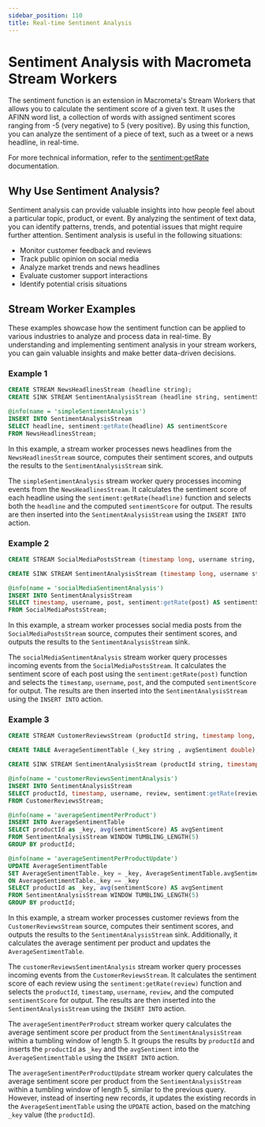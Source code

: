 ```yaml
---
sidebar_position: 110
title: Real-time Sentiment Analysis
---
```


# Sentiment Analysis with Macrometa Stream Workers

The sentiment function is an extension in Macrometa's Stream Workers that allows you to calculate the sentiment score of a given text. It uses the AFINN word list, a collection of words with assigned sentiment scores ranging from -5 (very negative) to 5 (very positive). By using this function, you can analyze the sentiment of a piece of text, such as a tweet or a news headline, in real-time.

For more technical information, refer to the [sentiment:getRate](query-guide/functions/sentiment/getrate) documentation.

## Why Use Sentiment Analysis?

Sentiment analysis can provide valuable insights into how people feel about a particular topic, product, or event. By analyzing the sentiment of text data, you can identify patterns, trends, and potential issues that might require further attention. Sentiment analysis is useful in the following situations:

- Monitor customer feedback and reviews
- Track public opinion on social media
- Analyze market trends and news headlines
- Evaluate customer support interactions
- Identify potential crisis situations

## Stream Worker Examples

These examples showcase how the sentiment function can be applied to various industries to analyze and process data in real-time. By understanding and implementing sentiment analysis in your stream workers, you can gain valuable insights and make better data-driven decisions.

### Example 1

```sql
CREATE STREAM NewsHeadlinesStream (headline string);
CREATE SINK STREAM SentimentAnalysisStream (headline string, sentimentScore int);

@info(name = 'simpleSentimentAnalysis')
INSERT INTO SentimentAnalysisStream
SELECT headline, sentiment:getRate(headline) AS sentimentScore
FROM NewsHeadlinesStream;
```

In this example, a stream worker processes news headlines from the `NewsHeadlinesStream` source, computes their sentiment scores, and outputs the results to the `SentimentAnalysisStream` sink.

The `simpleSentimentAnalysis` stream worker query processes incoming events from the `NewsHeadlinesStream`. It calculates the sentiment score of each headline using the `sentiment:getRate(headline)` function and selects both the `headline` and the computed `sentimentScore` for output. The results are then inserted into the `SentimentAnalysisStream` using the `INSERT INTO` action.

### Example 2

```sql
CREATE STREAM SocialMediaPostsStream (timestamp long, username string, post string);

CREATE SINK STREAM SentimentAnalysisStream (timestamp long, username string, post string, sentimentScore int);

@info(name = 'socialMediaSentimentAnalysis')
INSERT INTO SentimentAnalysisStream
SELECT timestamp, username, post, sentiment:getRate(post) AS sentimentScore
FROM SocialMediaPostsStream;
```

In this example, a stream worker processes social media posts from the `SocialMediaPostsStream` source, computes their sentiment scores, and outputs the results to the `SentimentAnalysisStream` sink.

The `socialMediaSentimentAnalysis` stream worker query processes incoming events from the `SocialMediaPostsStream`. It calculates the sentiment score of each post using the `sentiment:getRate(post)` function and selects the `timestamp`, `username`, `post`, and the computed `sentimentScore` for output. The results are then inserted into the `SentimentAnalysisStream` using the `INSERT INTO` action.

### Example 3

```sql
CREATE STREAM CustomerReviewsStream (productId string, timestamp long, username string, review string);

CREATE TABLE AverageSentimentTable (_key string , avgSentiment double);

CREATE SINK STREAM SentimentAnalysisStream (productId string, timestamp long, username string, review string, sentimentScore int);

@info(name = 'customerReviewsSentimentAnalysis')
INSERT INTO SentimentAnalysisStream
SELECT productId, timestamp, username, review, sentiment:getRate(review) AS sentimentScore
FROM CustomerReviewsStream;

@info(name = 'averageSentimentPerProduct')
INSERT INTO AverageSentimentTable
SELECT productId as _key, avg(sentimentScore) AS avgSentiment
FROM SentimentAnalysisStream WINDOW TUMBLING_LENGTH(5)
GROUP BY productId;

@info(name = 'averageSentimentPerProductUpdate')
UPDATE AverageSentimentTable
SET AverageSentimentTable._key = _key, AverageSentimentTable.avgSentiment = avgSentiment
ON AverageSentimentTable._key == _key
SELECT productId as _key, avg(sentimentScore) AS avgSentiment
FROM SentimentAnalysisStream WINDOW TUMBLING_LENGTH(5)
GROUP BY productId;
```

In this example, a stream worker processes customer reviews from the `CustomerReviewsStream` source, computes their sentiment scores, and outputs the results to the `SentimentAnalysisStream` sink. Additionally, it calculates the average sentiment per product and updates the `AverageSentimentTable`.

The `customerReviewsSentimentAnalysis` stream worker query processes incoming events from the `CustomerReviewsStream`. It calculates the sentiment score of each review using the `sentiment:getRate(review)` function and selects the `productId`, `timestamp`, `username`, `review`, and the computed `sentimentScore` for output. The results are then inserted into the `SentimentAnalysisStream` using the `INSERT INTO` action.

The `averageSentimentPerProduct` stream worker query calculates the average sentiment score per product from the `SentimentAnalysisStream` within a tumbling window of length 5. It groups the results by `productId` and inserts the `productId` as `_key` and the `avgSentiment` into the `AverageSentimentTable` using the `INSERT INTO` action.

The `averageSentimentPerProductUpdate` stream worker query calculates the average sentiment score per product from the `SentimentAnalysisStream` within a tumbling window of length 5, similar to the previous query. However, instead of inserting new records, it updates the existing records in the `AverageSentimentTable` using the `UPDATE` action, based on the matching `_key` value (the `productId`).
